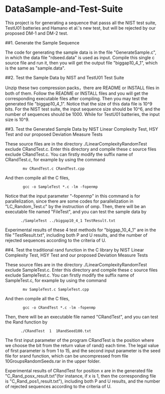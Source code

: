 # DataSample-and-Test-Suite
This project is for generating a sequence that passs all the NIST test suite,  TestU01 batteries and Hamano et al.'s new test,
but will be rejected by our proposed DM-1 and DM-2 test.

##1. Generate the Sample Sequence 

   The code for generating the sample data is in the file "GenerateSample.c", in which the data file "rdseed.data" is used as input.  Compile this single c source file and run it, then you will get the output file "biggap10_4_1", which is the same as "sample.data".

##2. Test the Sample Data by NIST and TestU01 Test Suite

   Unzip these two compression packs，there are README or INSTALL files in both of them. Follow the README or INSTALL files and you will get the corresponding executable files after compiling. Then  you may test the generated file "biggap10_4_1". Notice that the size of this data file is 10^9 bits. For the NIST test suite, the input sequence size should be 10^6, and the number of sequences should be 1000.  While for TestU01 batteries, the input size is 10^9.

##3. Test the Generated Sample Data by NIST Linear Complexity Test, HSY Test and our proposed Deviation Measure Tests

   These source files are in the directory ./LinearComplexityRandomTest exclude CRandTest.c. Enter this directory and compile these c source files exclude CRandTest.c. You can firstly modify the suffix name of CRandTest.c, for example by using the command
            
            mv CRandTest.c CRandTest.cpp

And then compile all the C files,

            gcc -o SampleTest *.c -lm -fopenmp 
   
   Notice that the input parameter "-fopenmp" in this command is for parallelization,  since there are some codes for parallelization in  "LC_Random_Test.c" by the instruction of omp. Then, there will be an executable file named "FileTest", and you can test the sample data by
           
           ./SampleTest ../biggap10_4_1 TestResult.txt
   
   Experimental results of these 4 test methods for "biggap_10_4_1"  are in the file "TestResult.txt", including both P and U results, and the number of rejected sequences according to the criteria of U.
   
##4. Test the traditional rand function in the C library by NIST Linear Complexity Test, HSY Test and our proposed Deviation Measure Tests

   These source files are in the directory ./LinearComplexityRandomTest exclude SampleTest.c. Enter this directory and compile these c source files exclude SampleTest.c. You can firstly modify the suffix name of SampleTest.c, for example by using the command
            
            mv SampleTest.c SampleTest.cpp

And then compile all the C files,

            gcc -o CRandTest *.c -lm -fopenmp 
   
   Then, there will be an executable file named "CRandTest", and you can test the Rand function by
           
           ./CRandTest  1  1RandSeed100.txt
The first input parameter of the program CRandTest is the position where we choose the bit from the return value of rand() each time. The legal value of first parameter is from 1 to 15, and the second input parameter is the seed file for srand function, which can be uncompressed from file 10GroupsRandomSeeds.rar in the upper folder.   
  
   Experimental results of CRandTest for position x are in the generated file "C_Rand_posx_result.txt"(for instance, if x is 1, then the corresponding file is "C_Rand_pos1_result.txt"), including both P and U results, and the number of rejected sequences according to the criteria of U.
   
